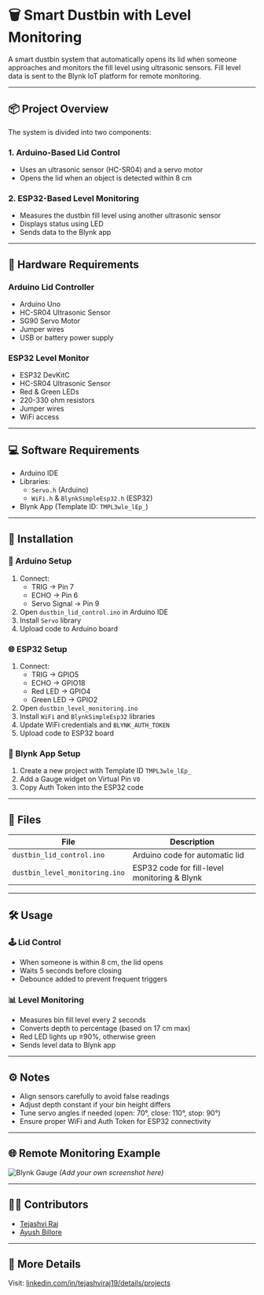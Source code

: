# 🗑️ Smart Dustbin with Level Monitoring

A smart dustbin system that automatically opens its lid when someone approaches and monitors the fill level using ultrasonic sensors. Fill level data is sent to the Blynk IoT platform for remote monitoring.

---

## 📦 Project Overview

The system is divided into two components:

### 1. Arduino-Based Lid Control
- Uses an ultrasonic sensor (HC-SR04) and a servo motor
- Opens the lid when an object is detected within 8 cm

### 2. ESP32-Based Level Monitoring
- Measures the dustbin fill level using another ultrasonic sensor
- Displays status using LED
- Sends data to the Blynk app

---

## 🔧 Hardware Requirements

### Arduino Lid Controller
- Arduino Uno
- HC-SR04 Ultrasonic Sensor
- SG90 Servo Motor
- Jumper wires
- USB or battery power supply

### ESP32 Level Monitor
- ESP32 DevKitC
- HC-SR04 Ultrasonic Sensor
- Red & Green LEDs
- 220-330 ohm resistors
- Jumper wires
- WiFi access

---

## 💻 Software Requirements

- Arduino IDE
- Libraries:
  - `Servo.h` (Arduino)
  - `WiFi.h` & `BlynkSimpleEsp32.h` (ESP32)
- Blynk App (Template ID: `TMPL3wle_lEp_`)

---

## 🚀 Installation

### 🔌 Arduino Setup
1. Connect:
   - TRIG → Pin 7
   - ECHO → Pin 6
   - Servo Signal → Pin 9
2. Open `dustbin_lid_control.ino` in Arduino IDE
3. Install `Servo` library
4. Upload code to Arduino board

### 🌐 ESP32 Setup
1. Connect:
   - TRIG → GPIO5
   - ECHO → GPIO18
   - Red LED → GPIO4
   - Green LED → GPIO2
2. Open `dustbin_level_monitoring.ino`
3. Install `WiFi` and `BlynkSimpleEsp32` libraries
4. Update WiFi credentials and `BLYNK_AUTH_TOKEN`
5. Upload code to ESP32 board

### 📱 Blynk App Setup
1. Create a new project with Template ID `TMPL3wle_lEp_`
2. Add a Gauge widget on Virtual Pin `V0`
3. Copy Auth Token into the ESP32 code

---

## 📂 Files

| File | Description |
|------|-------------|
| `dustbin_lid_control.ino` | Arduino code for automatic lid |
| `dustbin_level_monitoring.ino` | ESP32 code for fill-level monitoring & Blynk |

---

## 🛠️ Usage

### 🕹️ Lid Control
- When someone is within 8 cm, the lid opens
- Waits 5 seconds before closing
- Debounce added to prevent frequent triggers

### 📊 Level Monitoring
- Measures bin fill level every 2 seconds
- Converts depth to percentage (based on 17 cm max)
- Red LED lights up ≥90%, otherwise green
- Sends level data to Blynk app

---

## ⚙️ Notes

- Align sensors carefully to avoid false readings
- Adjust depth constant if your bin height differs
- Tune servo angles if needed (open: 70°, close: 110°, stop: 90°)
- Ensure proper WiFi and Auth Token for ESP32 connectivity

---

## 🌐 Remote Monitoring Example

![Blynk Gauge](https://img.shields.io/badge/Blynk-Monitoring-green) *(Add your own screenshot here)*

---

## 👨‍💻 Contributors

- [Tejashvi Raj](https://www.linkedin.com/in/tejashviraj19/)
- [Ayush Billore](https://www.linkedin.com/in/ayush-billore-aaab49251/)


---

## 🔗 More Details

Visit: [linkedin.com/in/tejashviraj19/details/projects](https://www.linkedin.com/in/tejashviraj19/details/projects/) 


